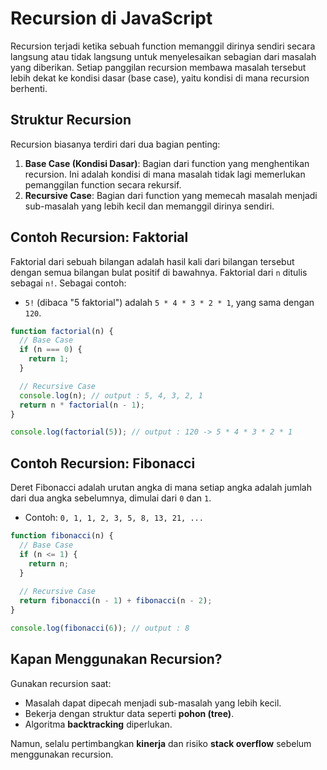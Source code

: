 # ​‌‍‌⁡⁢⁣⁢Recursion di JavaScript⁡​

 ⁡⁣⁢⁢Recursion⁡ ⁡⁣⁣⁢terjadi ketika sebuah function memanggil dirinya sendiri secara langsung atau tidak langsung untuk menyelesaikan sebagian dari masalah yang diberikan. Setiap panggilan recursion membawa masalah tersebut lebih dekat ke kondisi dasar (base case), yaitu kondisi di mana recursion berhenti.⁡


## Struktur Recursion
Recursion biasanya terdiri dari dua bagian penting:
1. **Base Case (Kondisi Dasar)**: Bagian dari function yang menghentikan recursion. Ini adalah kondisi di mana masalah tidak lagi memerlukan pemanggilan function secara rekursif.
2. **Recursive Case**: Bagian dari function yang memecah masalah menjadi sub-masalah yang lebih kecil dan memanggil dirinya sendiri.


## Contoh Recursion: Faktorial
Faktorial dari sebuah bilangan adalah hasil kali dari bilangan tersebut dengan semua bilangan bulat positif di bawahnya. Faktorial dari `n` ditulis sebagai `n!`. Sebagai contoh:

- `5!` (dibaca "5 faktorial") adalah `5 * 4 * 3 * 2 * 1`, yang sama dengan `120`.

```javascript
function factorial(n) {
  // Base Case
  if (n === 0) {
    return 1;
  }

  // Recursive Case
  console.log(n); // output : 5, 4, 3, 2, 1
  return n * factorial(n - 1);
}

console.log(factorial(5)); // output : 120 -> 5 * 4 * 3 * 2 * 1
```

## Contoh Recursion: Fibonacci
Deret Fibonacci adalah urutan angka di mana setiap angka adalah jumlah dari dua angka sebelumnya, dimulai dari `0` dan `1`.

- Contoh: `0, 1, 1, 2, 3, 5, 8, 13, 21, ...`

```javascript
function fibonacci(n) {
  // Base Case
  if (n <= 1) {
    return n;
  }
  
  // Recursive Case
  return fibonacci(n - 1) + fibonacci(n - 2);
}

console.log(fibonacci(6)); // output : 8
```

## Kapan Menggunakan Recursion?
Gunakan recursion saat:
- Masalah dapat dipecah menjadi sub-masalah yang lebih kecil.
- Bekerja dengan struktur data seperti **pohon (tree)**.
- Algoritma **backtracking** diperlukan.

Namun, selalu pertimbangkan **kinerja** dan risiko **stack overflow** sebelum menggunakan recursion.

